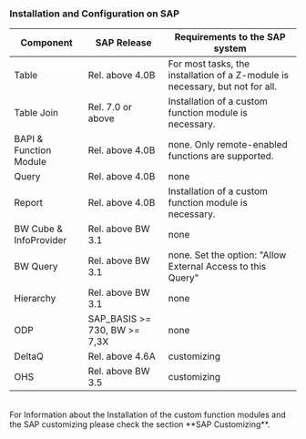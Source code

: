 ### Installation and Configuration on SAP

| Component  | SAP Release       | Requirements to the SAP system                                                |
|------------|-------------------|-------------------------------------------------------------------------------|
| Table      | Rel. above 4.0B   | For most tasks, the installation of a Z-module is necessary, but not for all. |
| Table Join | Rel. 7.0 or above | Installation of a custom function module is necessary.                        |
| BAPI & Function Module       | Rel. above 4.0B   | none. Only remote-enabled functions are supported.          |
| Query      | Rel. above 4.0B   | none                                                                          |
| Report     | Rel. above 4.0B   | Installation of a custom function module is necessary.                        |
| BW Cube & InfoProvider   | Rel. above BW 3.1 | none                                                            |
| BW Query   | Rel. above BW 3.1 | none. Set the option: "Allow External Access to this Query"                   |
| Hierarchy  | Rel. above BW 3.1 | none                                                                          |
| ODP        | SAP_BASIS >= 730, BW >= 7,3X   | none                                                             |
| DeltaQ     | Rel. above 4.6A   | customizing                                                                   |
| OHS        | Rel. above BW 3.5 | customizing                                                                   |
<br/>
For Information about the Installation of the custom function modules and the SAP customizing please check the section **SAP Customizing**.
